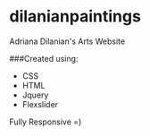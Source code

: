 # dilanianpaintings
Adriana Dilanian's Arts Website  

###Created using:  
* CSS  
* HTML  
* Jquery  
* Flexslider  

Fully Responsive =)